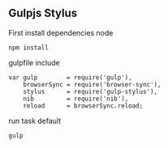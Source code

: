 ## Gulpjs Stylus

First install dependencies node
```
npm install
```

gulpfile include 
```
var	gulp 		= require('gulp'),
	browserSync	= require('browser-sync'),
	stylus 		= require('gulp-stylus'),
	nib 		= require('nib'),
	reload 		= browserSync.reload;
```

run task default
```
gulp
```
